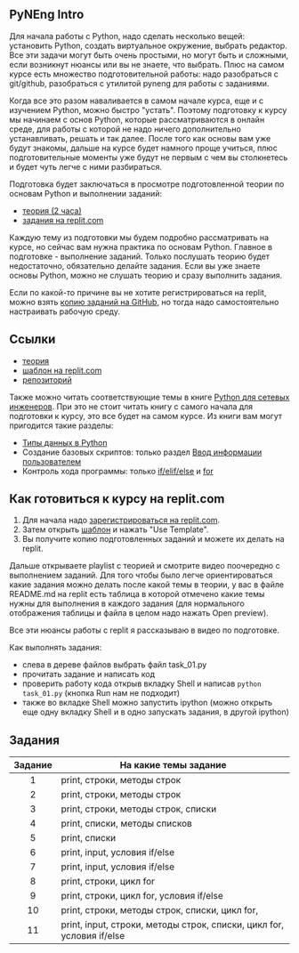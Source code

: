 ## PyNEng Intro

Для начала работы с Python, надо сделать несколько вещей: установить Python,
создать виртуальное окружение, выбрать редактор.  Все эти задачи могут быть
очень простыми, но могут быть и сложными, если возникнут нюансы или вы не
знаете, что выбрать.  Плюс на самом курсе есть множество подготовительной
работы: надо разобраться с git/github, разобраться с утилитой pyneng для работы
с заданиями.

Когда все это разом наваливается в самом начале курса, еще и с изучением
Python, можно быстро "устать". Поэтому подготовку к курсу мы начинаем с основ
Python, которые рассматриваются в онлайн среде, для работы с которой не надо
ничего дополнительно устанавливать, решать и так далее.  После того как основы
вам уже будут знакомы, дальше на курсе будет намного проще учиться, плюс
подготовительные моменты уже будут не первым с чем вы столкнетесь и будет чуть
легче с ними разбираться.


Подготовка будет заключаться в просмотре подготовленной теории по основам Python и выполнении заданий:

* [теория (2 часа)](https://youtube.com/playlist?list=PLah0HUih_ZRn7xwTQ2K5QT1_C9S_i-T9B)
* [задания на replit.com](https://replit.com/@pyneng/pyneng-intro?v=1#README.md)

Каждую тему из подготовки мы будем подробно рассматривать на курсе, но сейчас
вам нужна практика по основам Python. Главное в подготовке - выполнение
заданий. Только послушать теорию будет недостаточно, обязательно делайте
задания.  Если вы уже знаете основы Python, можно не слушать теорию и сразу
выполнить задания.

Если по какой-то причине вы не хотите регистрироваться на replit, можно взять
[копию заданий на GitHub](https://github.com/pyneng/pyneng-intro), но тогда
надо самостоятельно настраивать рабочую среду.

## Ссылки

* [теория](https://youtube.com/playlist?list=PLah0HUih_ZRn7xwTQ2K5QT1_C9S_i-T9B)
* [шаблон на replit.com](https://replit.com/@pyneng/pyneng-intro?v=1#README.md)
* [репозиторий](https://github.com/pyneng/pyneng-intro)

Также можно читать соответствующие темы в книге [Python для сетевых инженеров](https://pyneng.readthedocs.io/ru/latest/book/Part_I.html).
При это не стоит читать книгу с самого начала для подготовки к курсу, это все будет на самом курсе.
Из книги вам могут пригодится такие разделы:

* [Типы данных в Python](https://pyneng.readthedocs.io/ru/latest/book/04_data_structures/index.html)
* Создание базовых скриптов: только раздел [Ввод информации пользователем](https://pyneng.readthedocs.io/ru/latest/book/05_basic_scripts/user_input.html)
* Контроль хода программы: только [if/elif/else](https://pyneng.readthedocs.io/ru/latest/book/06_control_structures/if_else.html) и [for](https://pyneng.readthedocs.io/ru/latest/book/06_control_structures/for.html)

## Как готовиться к курсу на replit.com

1. Для начала надо [зарегистрироваться на replit.com](https://replit.com/signup).
2. Затем открыть [шаблон](https://replit.com/@pyneng/pyneng-intro?v=1#README.md) и нажать "Use Template".
3. Вы получите копию подготовленных заданий и можете их делать на replit.

Дальше открываете playlist с теорией и смотрите видео поочередно с выполнением
заданий. Для того чтобы было легче ориентироваться какие задания можно делать
после какой темы в теории, у вас в файле README.md  на replit есть таблица в
которой отмечено какие темы нужны для выполнения в каждого задания (для
нормального отображения таблицы и файла в целом надо нажать Open preview).

Все эти нюансы работы с replit я рассказываю в видео по подготовке.

Как выполнять задания:

* слева в дереве файлов выбрать файл task_01.py
* прочитать задание и написать код
* проверить работу кода открыв вкладку Shell и написав ``python task_01.py`` (кнопка Run нам не подходит)
* также во вкладке Shell можно запустить ipython (можно открыть еще одну вкладку Shell и в одно запускать задания, в другой ipython)

## Задания

| Задание |      На какие темы задание     |
|:-------:|------------------------------- |
|    1    | print, строки, методы строк |
|    2    | print, строки, методы строк |
|    3    | print, строки, методы строк, списки |
|    4    | print, списки, методы списков |
|    5    | print, списки |
|    6    | print, input, условия if/else |
|    7    | print, input, условия if/else |
|    8    | print, строки, цикл for |
|    9    | print, строки, цикл for, условия if/else |
|   10    | print, строки, методы строк, списки, цикл for, |
|   11    | print, input, строки, методы строк, списки, цикл for, условия if/else |


